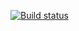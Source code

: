 [![Build status](https://ci.appveyor.com/api/projects/status/mr7qy1lv5966fo3y?svg=true)](https://ci.appveyor.com/project/Nadezhda/pageobject)
